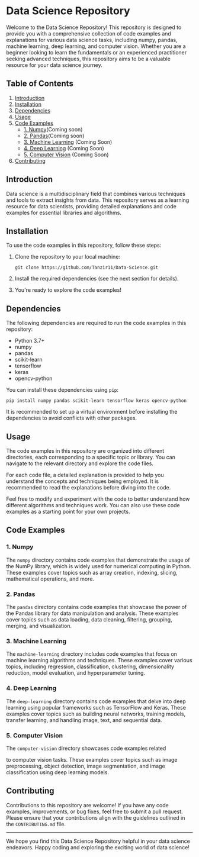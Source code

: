 # Data Science Repository

Welcome to the Data Science Repository! This repository is designed to provide you with a comprehensive collection of code examples and explanations for various data science tasks, including numpy, pandas, machine learning, deep learning, and computer vision. Whether you are a beginner looking to learn the fundamentals or an experienced practitioner seeking advanced techniques, this repository aims to be a valuable resource for your data science journey.

## Table of Contents

1. [Introduction](#introduction)
2. [Installation](#installation)
3. [Dependencies](#dependencies)
4. [Usage](#usage)
5. [Code Examples](#code-examples)
   - [1. Numpy](#numpy)(Coming soon)
   - [2. Pandas](#pandas)(Coming soon)
   - [3. Machine Learning](#machine-learning) (Coming Soon)
   - [4. Deep Learning](#deep-learning) (Coming Soon)
   - [5. Computer Vision](#computer-vision) (Coming Soon)
6. [Contributing](#contributing)

## Introduction

Data science is a multidisciplinary field that combines various techniques and tools to extract insights from data. This repository serves as a learning resource for data scientists, providing detailed explanations and code examples for essential libraries and algorithms.

## Installation

To use the code examples in this repository, follow these steps:

1. Clone the repository to your local machine:

   ```shell
   git clone https://github.com/Tanzir11/Data-Science.git
   ```

2. Install the required dependencies (see the next section for details).

3. You're ready to explore the code examples!

## Dependencies

The following dependencies are required to run the code examples in this repository:

- Python 3.7+
- numpy
- pandas
- scikit-learn
- tensorflow
- keras
- opencv-python

You can install these dependencies using `pip`:

```shell
pip install numpy pandas scikit-learn tensorflow keras opencv-python
```

It is recommended to set up a virtual environment before installing the dependencies to avoid conflicts with other packages.

## Usage

The code examples in this repository are organized into different directories, each corresponding to a specific topic or library. You can navigate to the relevant directory and explore the code files.

For each code file, a detailed explanation is provided to help you understand the concepts and techniques being employed. It is recommended to read the explanations before diving into the code.

Feel free to modify and experiment with the code to better understand how different algorithms and techniques work. You can also use these code examples as a starting point for your own projects.

## Code Examples

### 1. Numpy

The `numpy` directory contains code examples that demonstrate the usage of the NumPy library, which is widely used for numerical computing in Python. These examples cover topics such as array creation, indexing, slicing, mathematical operations, and more.

### 2. Pandas

The `pandas` directory contains code examples that showcase the power of the Pandas library for data manipulation and analysis. These examples cover topics such as data loading, data cleaning, filtering, grouping, merging, and visualization.

### 3. Machine Learning

The `machine-learning` directory includes code examples that focus on machine learning algorithms and techniques. These examples cover various topics, including regression, classification, clustering, dimensionality reduction, model evaluation, and hyperparameter tuning.

### 4. Deep Learning

The `deep-learning` directory contains code examples that delve into deep learning using popular frameworks such as TensorFlow and Keras. These examples cover topics such as building neural networks, training models, transfer learning, and handling image, text, and sequential data.

### 5. Computer Vision

The `computer-vision` directory showcases code examples related

 to computer vision tasks. These examples cover topics such as image preprocessing, object detection, image segmentation, and image classification using deep learning models.

## Contributing

Contributions to this repository are welcome! If you have any code examples, improvements, or bug fixes, feel free to submit a pull request. Please ensure that your contributions align with the guidelines outlined in the `CONTRIBUTING.md` file.

---

We hope you find this Data Science Repository helpful in your data science endeavors. Happy coding and exploring the exciting world of data science!
